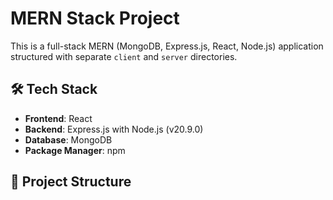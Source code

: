 # MERN Stack Project

This is a full-stack MERN (MongoDB, Express.js, React, Node.js) application structured with separate `client` and `server` directories.

## 🛠 Tech Stack

- **Frontend**: React
- **Backend**: Express.js with Node.js (v20.9.0)
- **Database**: MongoDB
- **Package Manager**: npm

## 📁 Project Structure

